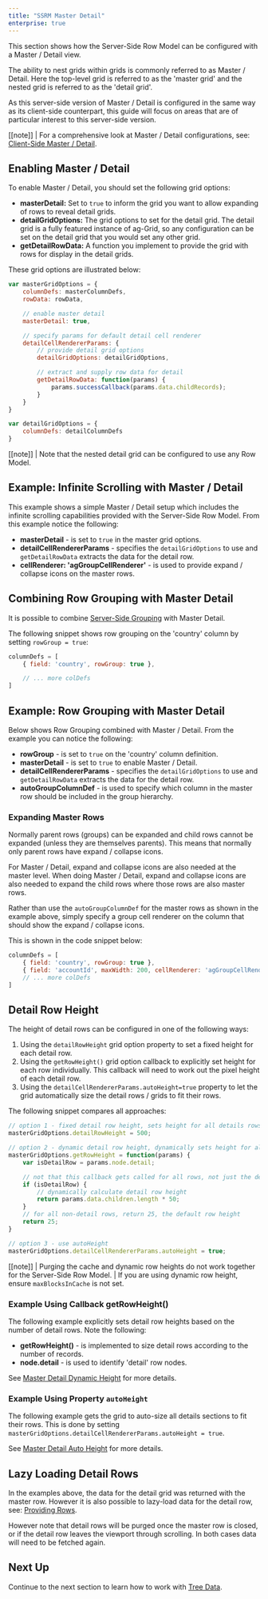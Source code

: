 ```yaml
---
title: "SSRM Master Detail"
enterprise: true
---
```


This section shows how the Server-Side Row Model can be configured with a Master / Detail view.


The ability to nest grids within grids is commonly referred to as Master / Detail. Here the top-level grid is referred to as the 'master grid' and the nested grid is referred to as the 'detail grid'.


As this server-side version of Master / Detail is configured in the same way as its client-side counterpart, this guide will focus on areas that are of particular interest to this server-side version.

[[note]]
| For a comprehensive look at Master / Detail configurations, see: [Client-Side Master / Detail](../master-detail/).

## Enabling Master / Detail

To enable Master / Detail, you should set the following grid options:


- **masterDetail:** Set to `true` to inform the grid you want to allow expanding of rows to reveal detail grids.
- **detailGridOptions:** The grid options to set for the detail grid. The detail grid is a fully featured instance of ag-Grid, so any configuration can be set on the detail grid that you would set any other grid.
- **getDetailRowData:** A function you implement to provide the grid with rows for display in the detail grids.

These grid options are illustrated below:

```js
var masterGridOptions = {
    columnDefs: masterColumnDefs,
    rowData: rowData,

    // enable master detail
    masterDetail: true,

    // specify params for default detail cell renderer
    detailCellRendererParams: {
        // provide detail grid options
        detailGridOptions: detailGridOptions,

        // extract and supply row data for detail
        getDetailRowData: function(params) {
            params.successCallback(params.data.childRecords);
        }
    }
}

var detailGridOptions = {
    columnDefs: detailColumnDefs
}
```

[[note]]
| Note that the nested detail grid can be configured to use any Row Model.

## Example: Infinite Scrolling with Master / Detail

This example shows a simple Master / Detail setup which includes the infinite scrolling capabilities provided with the Server-Side Row Model. From this example notice the following:

- **masterDetail** - is set to `true` in the master grid options.
- **detailCellRendererParams** - specifies the `detailGridOptions` to use and `getDetailRowData` extracts the data for the detail row.
- **cellRenderer: 'agGroupCellRenderer'** - is used to provide expand / collapse icons on the master rows.

<grid-example title='Infinite Scrolling with Master / Detail' name='infinite-scrolling' type='generated' options='{ "enterprise": true, "exampleHeight": 590, "extras": ["lodash"], "modules": ["serverside", "clientside", "masterdetail", "menu", "columnpanel"] }'></grid-example>

## Combining Row Grouping with Master Detail

It is possible to combine [Server-Side Grouping](../server-side-model-grouping/) with Master Detail.


The following snippet shows row grouping on the 'country' column by setting `rowGroup = true`:

```js
columnDefs = [
    { field: 'country', rowGroup: true },

    // ... more colDefs
]
```

## Example: Row Grouping with Master Detail

Below shows Row Grouping combined with Master / Detail. From the example you can notice the following:

- **rowGroup** - is set to `true` on the 'country' column definition.
- **masterDetail** - is set to `true` to enable Master / Detail.
- **detailCellRendererParams** - specifies the `detailGridOptions` to use and `getDetailRowData` extracts the data for the detail row.
- **autoGroupColumnDef** - is used to specify which column in the master row should be included in the group hierarchy.

<grid-example title='Row Grouping with Master Detail' name='row-grouping' type='generated' options='{ "enterprise": true, "exampleHeight": 590, "extras": ["alasql"], "modules": ["serverside", "clientside", "masterdetail", "rowgrouping", "menu", "columnpanel"] }'></grid-example>

### Expanding Master Rows

Normally parent rows (groups) can be expanded and child rows cannot be expanded (unless they are themselves parents). This means that normally only parent rows have expand / collapse icons.

For Master / Detail, expand and collapse icons are also needed at the master level. When doing Master / Detail, expand and collapse icons are also needed to expand the child rows where those rows are also master rows.

Rather than use the `autoGroupColumnDef` for the master rows as shown in the example above, simply specify a group cell renderer on the column that should show the expand / collapse icons.

This is shown in the code snippet below:


```js
columnDefs = [
    { field: 'country', rowGroup: true },
    { field: 'accountId', maxWidth: 200, cellRenderer: 'agGroupCellRenderer' },
    // ... more colDefs
]
```

## Detail Row Height

The height of detail rows can be configured in one of the following ways:

1. Using the `detailRowHeight` grid option property to set a fixed height for each detail row.
1. Using the `getRowHeight()` grid option callback to explicitly set height for each row individually. This callback will need to work out the pixel height of each detail row.
1. Using the `detailCellRendererParams.autoHeight=true` property to let the grid automatically size the detail rows / grids to fit their rows.

The following snippet compares all approaches:


```js
// option 1 - fixed detail row height, sets height for all details rows
masterGridOptions.detailRowHeight = 500;

// option 2 - dynamic detail row height, dynamically sets height for all rows
masterGridOptions.getRowHeight = function(params) {
    var isDetailRow = params.node.detail;

    // not that this callback gets called for all rows, not just the detail row
    if (isDetailRow) {
        // dynamically calculate detail row height
        return params.data.children.length * 50;
    }
    // for all non-detail rows, return 25, the default row height
    return 25;
}

// option 3 - use autoHeight
masterGridOptions.detailCellRendererParams.autoHeight = true;
```

[[note]]
| Purging the cache and dynamic row heights do not work together for the Server-Side Row Model.
| If you are using dynamic row height, ensure `maxBlocksInCache` is not set.

### Example Using Callback getRowHeight()

The following example explicitly sets detail row heights based on the number of detail rows. Note the following:

- **getRowHeight()** - is implemented to size detail rows according to the number of records.
- **node.detail** - is used to identify 'detail' row nodes.


<grid-example title='Dynamic Detail Row Height' name='dynamic-detail-row-height' type='generated' options='{ "enterprise": true, "exampleHeight": 590, "extras": ["alasql"], "modules": ["serverside", "clientside", "masterdetail", "menu", "columnpanel"] }'></grid-example>

See [Master Detail Dynamic Height](../master-detail-height/#dynamic-height) for more details.

### Example Using Property `autoHeight`

The following example gets the grid to auto-size all details sections to fit their rows. This is done by setting `masterGridOptions.detailCellRendererParams.autoHeight = true`.


<grid-example title='Auto Detail Row Height' name='auto-detail-row-height' type='generated' options='{ "enterprise": true, "exampleHeight": 590, "extras": ["alasql"], "modules": ["serverside", "clientside", "masterdetail", "menu", "columnpanel"] }'></grid-example>

See [Master Detail Auto Height](../master-detail-height/#auto-height) for more details.


## Lazy Loading Detail Rows

In the examples above, the data for the detail grid was returned with the master row. However it is also possible to lazy-load data for the detail row, see: [Providing Rows](../master-detail-detail-grids/#providing-rows).


However note that detail rows will be purged once the master row is closed, or if the detail row leaves the viewport through scrolling. In both cases data will need to be fetched again.

## Next Up

Continue to the next section to learn how to work with [Tree Data](../server-side-model-tree-data/).

